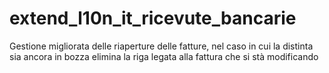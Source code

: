 extend_l10n_it_ricevute_bancarie
================================

Gestione migliorata delle riaperture delle fatture, nel caso in cui la distinta sia ancora in bozza elimina la riga legata alla fattura che si stà modificando
